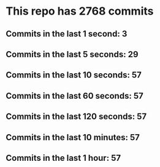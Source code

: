 # This repo has 2768 commits

## Commits in the last 1 second: 3
## Commits in the last 5 seconds: 29
## Commits in the last 10 seconds: 57
## Commits in the last 60 seconds: 57
## Commits in the last 120 seconds: 57
## Commits in the last 10 minutes: 57
## Commits in the last 1 hour: 57
